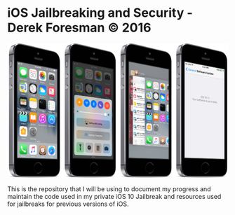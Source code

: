 # iOS Jailbreaking and Security - Derek Foresman © 2016

![Preview](Preview.png)

This is the repository that I will be using to document my progress and maintain the code used in my private iOS 10 Jailbreak and resources used for jailbreaks for previous versions of iOS.
